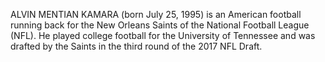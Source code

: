 ALVIN MENTIAN KAMARA (born July 25, 1995) is an American football running back for the New Orleans Saints of the National Football League (NFL). He played college football for the University of Tennessee and was drafted by the Saints in the third round of the 2017 NFL Draft.
